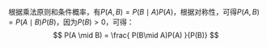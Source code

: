 根据乘法原则和条件概率，有$P(A,B) = P(B \mid A)P(A)$，根据对称性，可得$P(A,B) = P(A \mid B)P(B)$，因为$P(B)>0$，可得：
$$
P(A \mid B) = \frac{ P(B\mid A)P(A) }{P(B)}
$$